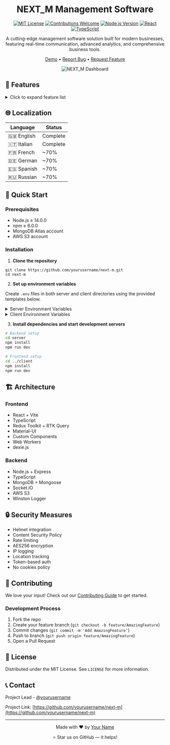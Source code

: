 <div align="center">

# NEXT_M Management Software

[![MIT License](https://img.shields.io/badge/License-MIT-green.svg)](https://choosealicense.com/licenses/mit/)
[![Contributions Welcome](https://img.shields.io/badge/contributions-welcome-brightgreen.svg?style=flat)](https://github.com/yourusername/next-m/issues)
[![Node.js Version](https://img.shields.io/badge/node-%3E%3D14.0.0-brightgreen.svg)](https://nodejs.org/)
[![React](https://img.shields.io/badge/React-20232A?style=flat&logo=react&logoColor=61DAFB)](https://reactjs.org/)
[![TypeScript](https://img.shields.io/badge/TypeScript-007ACC?style=flat&logo=typescript&logoColor=white)](https://www.typescriptlang.org/)

A cutting-edge management software solution built for modern businesses, featuring real-time communication, advanced analytics, and comprehensive business tools.

[Demo](https://rcsnext.com) • [Report Bug](https://github.com/yourusername/next-m/issues) • [Request Feature](https://github.com/yourusername/next-m/issues)

![NEXT_M Dashboard](link-to-your-dashboard-screenshot.png)

</div>

## 🌟 Features

<details>
<summary>Click to expand feature list</summary>

### 🔐 User Management
- **Admin Controls**
  - Full CRUD operations for entities (clients, admins, agents, employees)
  - User deletion capabilities
  - Entity assignment system

- **Authentication**
  - Secure login & registration
  - Password reset functionality
  - Session persistence
  - Auto-renewal system

### 📊 Analytics & Dashboards
- **Role-Specific Dashboards**
  - Custom views per user type
  - Real-time data updates
  
- **Advanced Analytics**
  - Revenue tracking (net/gross)
  - Client analytics
  - Sales distribution
  - Trend analysis

### 💬 Real-time Communication
- **Modern Chat System**
  - One-to-one & group chats
  - Broadcast messaging
  - AWS S3 file sharing
  - Message search
  - Last seen indicators
  
- **Performance Features**
  - Web Worker optimization
  - AES256 encrypted caching
  - Attachment preview system

### 🗓️ Business Tools
- **Visit Management**
  - Scheduling system
  - Privacy controls
  
- **Promotion System**
  - Custom promotion creation
  - Client targeting
  
- **Calendar Integration**
  - Absence tracking
  - Event management
  - National holiday support

### 💻 Technical Excellence
- **Responsive Design**
  - Mobile-first approach
  - Custom component library (95%)
  - Touch-optimized interfaces

- **State Management**
  - Redux Toolkit integration
  - RTK Query optimization
  - Real-time sync

</details>

## 🌐 Localization

| Language | Status |
|----------|---------|
| 🇬🇧 English | Complete |
| 🇮🇹 Italian | Complete |
| 🇫🇷 French | ~70% |
| 🇩🇪 German | ~70% |
| 🇪🇸 Spanish | ~70% |
| 🇷🇺 Russian | ~70% |

## 🚀 Quick Start

### Prerequisites

- Node.js ≥ 14.0.0
- npm ≥ 6.0.0
- MongoDB Atlas account
- AWS S3 account

### Installation

1. **Clone the repository**
```
git clone https://github.com/yourusername/next-m.git
cd next-m
```

2. **Set up environment variables**

Create `.env` files in both server and client directories using the provided templates below.

<details>
<summary>Server Environment Variables</summary>

Required variables for server setup:
- `NODE_ENV`
- `PORT`
- `BASE_URL`
- `MONGO_URI`
- [View full list](#server-environment-variables)
</details>

<details>
<summary>Client Environment Variables</summary>

Required variables for client setup:
- `VITE_APP_NAME`
- `VITE_API_BASE_URL`
- `VITE_APP_URL`
- [View full list](#client-environment-variables)
</details>

3. **Install dependencies and start development servers**

```bash
# Backend setup
cd server
npm install
npm run dev

# Frontend setup
cd ../client
npm install
npm run dev
```

## 🏗️ Architecture

### Frontend
- React + Vite
- TypeScript
- Redux Toolkit + RTK Query
- Material-UI
- Custom Components
- Web Workers
- dexie.js

### Backend
- Node.js + Express
- TypeScript
- MongoDB + Mongoose
- Socket.IO
- AWS S3
- Winston Logger

## 🔒 Security Measures

- Helmet integration
- Content Security Policy
- Rate limiting
- AES256 encryption
- IP logging
- Location tracking
- Token-based auth
- No cookies policy

## 🤝 Contributing

We love your input! Check out our [Contributing Guide](CONTRIBUTING.md) to get started.

### Development Process

1. Fork the repo
2. Create your feature branch (`git checkout -b feature/AmazingFeature`)
3. Commit changes (`git commit -m 'Add AmazingFeature'`)
4. Push to branch (`git push origin feature/AmazingFeature`)
5. Open a Pull Request

## 📜 License

Distributed under the MIT License. See `LICENSE` for more information.

## 📞 Contact

Project Lead - [@yourusername](https://twitter.com/yourusername)

Project Link: [https://github.com/yourusername/next-m](https://github.com/yourusername/next-m)

---

<div align="center">

Made with ❤️ by [Your Name](https://github.com/yourusername)

⭐️ Star us on GitHub — it helps!

</div>
